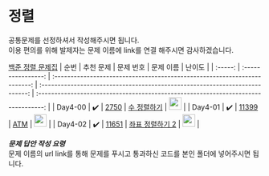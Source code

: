 # 정렬

공통문제를 선정하셔서 작성해주시면 됩니다.<br>
이용 편의를 위해 발제자는 문제 이름에 link를 연결 해주시면 감사하겠습니다.<br>

[백준 정렬 문제집](https://www.acmicpc.net/problemset?sort=ac_desc&algo=97)
|  순번   |     추천 문제      |                                 문제 번호                                 |                                  문제 이름                                   |                                       난이도                                       |
| :-----: | :----------------: | :-----------------------------------------------------------------------: | :--------------------------------------------------------------------------: | :--------------------------------------------------------------------------------: |
| Day4-00 | :heavy_check_mark: | <a href="https://www.acmicpc.net/problem/2750" target="_blank">2750</a> |   <a href="https://www.acmicpc.net/problem/2750" target="_blank">수 정렬하기</a>   | <img height="25px" width="25px" src="https://static.solved.ac/tier_small/4.svg"/>  |
| Day4-01 | :heavy_check_mark: |  <a href="https://www.acmicpc.net/problem/11399" target="_blank">11399</a>  | <a href="https://www.acmicpc.net/problem/11399" target="_blank"> ATM</a> | <img height="25px" width="25px" src="https://static.solved.ac/tier_small/7.svg"/> |
| Day4-02 | :heavy_check_mark: |  <a href="https://www.acmicpc.net/problem/11651" target="_blank">11651</a>  | <a href="https://www.acmicpc.net/problem/11651" target="_blank">좌표 정렬하기 2</a> | <img height="25px" width="25px" src="https://static.solved.ac/tier_small/9.svg"/>  |


**_문제 답안 작성 요령_**<br>
문제 이름의 url link를 통해 문제를 푸시고 통과하신 코드를 본인 폴더에 넣어주시면 됩니다.<br>

